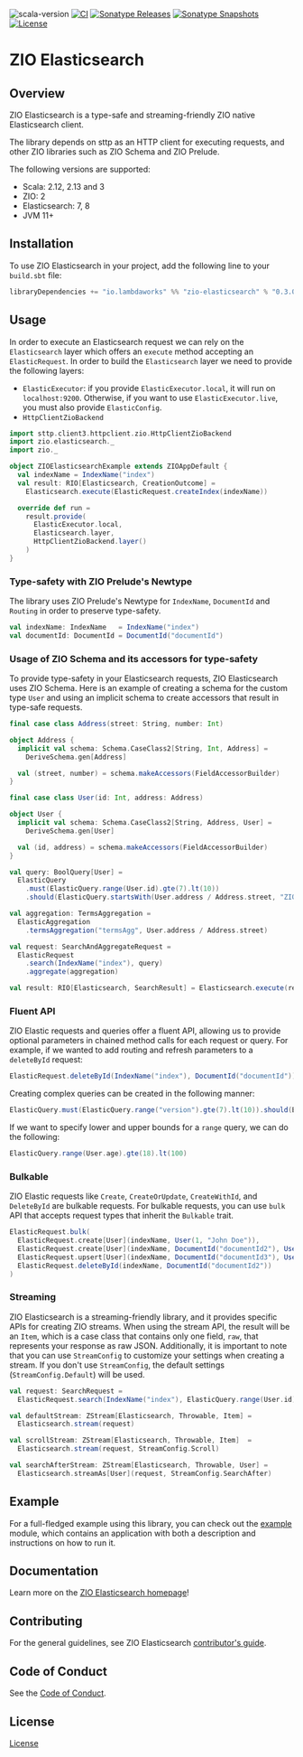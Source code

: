 ![scala-version][scala-version-badge]
[![CI](https://github.com/lambdaworks/zio-elasticsearch/actions/workflows/ci.yml/badge.svg)](https://github.com/lambdaworks/zio-elasticsearch/actions/workflows/ci.yml)
[![Sonatype Releases](https://img.shields.io/nexus/r/https/s01.oss.sonatype.org/io.lambdaworks/zio-elasticsearch_2.13.svg?label=Sonatype%20Release)](https://s01.oss.sonatype.org/content/repositories/releases/io/lambdaworks/zio-elasticsearch_2.13/)
[![Sonatype Snapshots](https://img.shields.io/nexus/s/https/s01.oss.sonatype.org/io.lambdaworks/zio-elasticsearch_2.13.svg?label=Sonatype%20Snapshot)](https://s01.oss.sonatype.org/content/repositories/snapshots/io/lambdaworks/zio-elasticsearch_2.13/)
[![License](https://img.shields.io/badge/License-Apache%202.0-blue.svg)](https://opensource.org/licenses/Apache-2.0)

# ZIO Elasticsearch

## Overview

ZIO Elasticsearch is a type-safe and streaming-friendly ZIO native Elasticsearch client.

The library depends on sttp as an HTTP client for executing requests, and other ZIO libraries such as ZIO Schema and ZIO Prelude.

The following versions are supported:
- Scala: 2.12, 2.13 and 3
- ZIO: 2
- Elasticsearch: 7, 8
- JVM 11+

## Installation

To use ZIO Elasticsearch in your project, add the following line to your `build.sbt` file:

```scala
libraryDependencies += "io.lambdaworks" %% "zio-elasticsearch" % "0.3.0"
```

## Usage

In order to execute an Elasticsearch request we can rely on the `Elasticsearch` layer which offers an `execute` method accepting an `ElasticRequest`. In order to build the `Elasticsearch` layer we need to provide the following layers:

- `ElasticExecutor`: if you provide `ElasticExecutor.local`, it will run on `localhost:9200`. Otherwise, if you want to use `ElasticExecutor.live`, you must also provide `ElasticConfig`.
- `HttpClientZioBackend`

```scala
import sttp.client3.httpclient.zio.HttpClientZioBackend
import zio.elasticsearch._
import zio._

object ZIOElasticsearchExample extends ZIOAppDefault {
  val indexName = IndexName("index")
  val result: RIO[Elasticsearch, CreationOutcome] = 
    Elasticsearch.execute(ElasticRequest.createIndex(indexName))

  override def run =
    result.provide(
      ElasticExecutor.local,
      Elasticsearch.layer,
      HttpClientZioBackend.layer()
    )
}
```


### Type-safety with ZIO Prelude's Newtype

The library uses ZIO Prelude's Newtype for `IndexName`, `DocumentId` and `Routing` in order to preserve type-safety.

```scala
val indexName: IndexName   = IndexName("index")
val documentId: DocumentId = DocumentId("documentId")
```


### Usage of ZIO Schema and its accessors for type-safety

To provide type-safety in your Elasticsearch requests, ZIO Elasticsearch uses ZIO Schema. Here is an example of creating a schema for the custom type `User` and using an implicit schema to create accessors that result in type-safe requests.

```scala
final case class Address(street: String, number: Int)

object Address {
  implicit val schema: Schema.CaseClass2[String, Int, Address] =
    DeriveSchema.gen[Address]

  val (street, number) = schema.makeAccessors(FieldAccessorBuilder)
}

final case class User(id: Int, address: Address)

object User {
  implicit val schema: Schema.CaseClass2[String, Address, User] =
    DeriveSchema.gen[User]

  val (id, address) = schema.makeAccessors(FieldAccessorBuilder)
}

val query: BoolQuery[User] =
  ElasticQuery
    .must(ElasticQuery.range(User.id).gte(7).lt(10))
    .should(ElasticQuery.startsWith(User.address / Address.street, "ZIO"))

val aggregation: TermsAggregation =
  ElasticAggregation
    .termsAggregation("termsAgg", User.address / Address.street)

val request: SearchAndAggregateRequest =
  ElasticRequest
    .search(IndexName("index"), query)
    .aggregate(aggregation)

val result: RIO[Elasticsearch, SearchResult] = Elasticsearch.execute(request)
```

### Fluent API

ZIO Elastic requests and queries offer a fluent API, allowing us to provide optional parameters in chained method calls for each request or query.
For example, if we wanted to add routing and refresh parameters to a `deleteById` request:

```scala
ElasticRequest.deleteById(IndexName("index"), DocumentId("documentId")).routing(Routing("routing")).refreshTrue
```

Creating complex queries can be created in the following manner:

```scala
ElasticQuery.must(ElasticQuery.range("version").gte(7).lt(10)).should(ElasticQuery.startsWith("name", "ZIO"))
```

If we want to specify lower and upper bounds for a `range` query, we can do the following:

```scala
ElasticQuery.range(User.age).gte(18).lt(100)
```

### Bulkable

ZIO Elastic requests like `Create`, `CreateOrUpdate`, `CreateWithId`, and `DeleteById` are bulkable requests.
For bulkable requests, you can use `bulk` API that accepts request types that inherit the `Bulkable` trait.

```scala
ElasticRequest.bulk(
  ElasticRequest.create[User](indexName, User(1, "John Doe")),
  ElasticRequest.create[User](indexName, DocumentId("documentId2"), User(2, "Jane Doe")),
  ElasticRequest.upsert[User](indexName, DocumentId("documentId3"), User(3, "Richard Roe")),
  ElasticRequest.deleteById(indexName, DocumentId("documentId2"))
)
```


### Streaming

ZIO Elasticsearch is a streaming-friendly library, and it provides specific APIs for creating ZIO streams. When using the stream API, the result will be an `Item`, which is a case class that contains only one field, `raw`, that represents your response as raw JSON. Additionally, it is important to note that you can use `StreamConfig` to customize your settings when creating a stream. If you don't use `StreamConfig`, the default settings (`StreamConfig.Default`) will be used.

```scala
val request: SearchRequest =
  ElasticRequest.search(IndexName("index"), ElasticQuery.range(User.id).gte(5))

val defaultStream: ZStream[Elasticsearch, Throwable, Item] =
  Elasticsearch.stream(request)

val scrollStream: ZStream[Elasticsearch, Throwable, Item]  =
  Elasticsearch.stream(request, StreamConfig.Scroll)

val searchAfterStream: ZStream[Elasticsearch, Throwable, User] =
  Elasticsearch.streamAs[User](request, StreamConfig.SearchAfter)
```

## Example

For a full-fledged example using this library, you can check out the [example](modules/example) module, which contains an application with both a description and instructions on how to run it.

## Documentation

Learn more on the [ZIO Elasticsearch homepage](https://lambdaworks.github.io/zio-elasticsearch)!

## Contributing

For the general guidelines, see ZIO Elasticsearch [contributor's guide](https://lambdaworks.github.io/zio-elasticsearch/about/about_contributing).

## Code of Conduct

See the [Code of Conduct](https://lambdaworks.github.io/zio-elasticsearch/about/about_code_of_conduct).

## License
[License](LICENSE)


[scala-version-badge]: https://img.shields.io/badge/scala-2.13.13-blue?logo=scala&color=red
